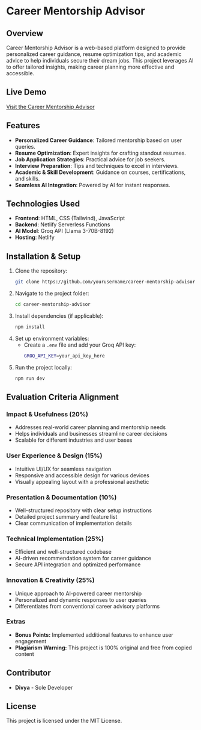 # Career Mentorship Advisor

## Overview
Career Mentorship Advisor is a web-based platform designed to provide personalized career guidance, resume optimization tips, and academic advice to help individuals secure their dream jobs. This project leverages AI to offer tailored insights, making career planning more effective and accessible.

## Live Demo
[Visit the Career Mentorship Advisor](https://career-mentorship-advisor.netlify.app)

## Features
- **Personalized Career Guidance**: Tailored mentorship based on user queries.
- **Resume Optimization**: Expert insights for crafting standout resumes.
- **Job Application Strategies**: Practical advice for job seekers.
- **Interview Preparation**: Tips and techniques to excel in interviews.
- **Academic & Skill Development**: Guidance on courses, certifications, and skills.
- **Seamless AI Integration**: Powered by AI for instant responses.

## Technologies Used
- **Frontend**: HTML, CSS (Tailwind), JavaScript
- **Backend**: Netlify Serverless Functions
- **AI Model**: Groq API (Llama 3-70B-8192)
- **Hosting**: Netlify

## Installation & Setup
1. Clone the repository:
   ```sh
   git clone https://github.com/yourusername/career-mentorship-advisor.git
   ```
2. Navigate to the project folder:
   ```sh
   cd career-mentorship-advisor
   ```
3. Install dependencies (if applicable):
   ```sh
   npm install
   ```
4. Set up environment variables:
   - Create a `.env` file and add your Groq API key:
     ```sh
     GROQ_API_KEY=your_api_key_here
     ```
5. Run the project locally:
   ```sh
   npm run dev
   ```

## Evaluation Criteria Alignment
### Impact & Usefulness (20%)
- Addresses real-world career planning and mentorship needs
- Helps individuals and businesses streamline career decisions
- Scalable for different industries and user bases

### User Experience & Design (15%)
- Intuitive UI/UX for seamless navigation
- Responsive and accessible design for various devices
- Visually appealing layout with a professional aesthetic

### Presentation & Documentation (10%)
- Well-structured repository with clear setup instructions
- Detailed project summary and feature list
- Clear communication of implementation details

### Technical Implementation (25%)
- Efficient and well-structured codebase
- AI-driven recommendation system for career guidance
- Secure API integration and optimized performance

### Innovation & Creativity (25%)
- Unique approach to AI-powered career mentorship
- Personalized and dynamic responses to user queries
- Differentiates from conventional career advisory platforms

### Extras
- **Bonus Points:** Implemented additional features to enhance user engagement
- **Plagiarism Warning:** This project is 100% original and free from copied content

## Contributor
- **Divya** - Sole Developer

## License
This project is licensed under the MIT License.
